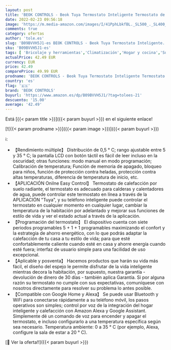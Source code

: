 ```yaml
---
layout: post
title: 'BEOK CONTROLS - Beok Tuya Termostato Inteligente Termostato de calefacción Termostato WiFi Termostato Inteligente de Pared para Caldera de Gas / Agua Calefacción Compatible con Alexa  Google 3A TGR85WIFI'
date: 2022-02-23 09:56:18
image: 'https://m.media-amazon.com/images/I/41PphLbkfBL._SL500_._SL400_.jpg'
comments: true
category: ofertas
author: 'tole.es'
slug: 'B09BVVH5J1-es BEOK CONTROLS - Beok Tuya Termostato Inteligente...'
sku: 'B09BVVH5J1-es'
tags: [ 'Bricolaje y herramientas','Climatización','Hogar y cocina','Suministros de construcción','Termostatos','Termostatos y accesorios','alexa','beok controls', ]
actualPrice: 42.49 EUR
currency: EUR
price: 42.49
comparePrice: 49.99 EUR
prodname: 'BEOK CONTROLS - Beok Tuya Termostato Inteligente Termostato de calefacción Termostato WiFi Termostato Inteligente de Pared para Caldera de Gas / Agua Calefacción Compatible con Alexa  Google 3A TGR85WIFI'
country: 'es'
flag: '🇪🇸'
brand: 'BEOK CONTROLS'
buyurl: 'https://www.amazon.es/dp/B09BVVH5J1/?tag=tolees-21'
descuento: '15.00'
average: '42.49'
---
```


Está [{{< param title >}}]({{< param buyurl >}}) en el siguiente enlace!

[![{{< param prodname >}}]({{< param image >}})]({{< param buyurl >}})

ℹ️:

- 【Rendimiento múltiple】 Distribución de 0,5 ° C; rango ajustable entre 5 y 35 ° C; la pantalla LCD con botón táctil es fácil de leer incluso en la oscuridad; otras funciones: modo manual en modo programación; Calibración de temperatura; Función de memoria de apagado, bloqueo para niños, función de protección contra heladas, protección contra altas temperaturas, diferencia de temperatura de inicio, etc.
- 【APLICACIÓN Onilne Easy Control】 Termostato de calefacción por suelo radiante, el termostato es adecuado para calderas y calentadores de agua, puede controlar este termostato en línea a través de la APLICACIÓN "Tuya", y su teléfono inteligente puede controlar el termostato en cualquier momento en cualquier lugar, cambiar la temperatura de la habitación por adelantado y mejorar sus funciones de estilo de vida y ver el estado actual a través de la aplicación.
- 【Programación del termostato】 El dispositivo cuenta con siete periodos programables 5 + 1 + 1 programables maximizando el confort y la estrategia de ahorro energético, con lo que podrás adaptar la calefacción de tu casa a tu estilo de vida; para que esté confortablemente caliente cuando esté en casa y ahorre energía cuando esté fuera; interfaz de usuario simple para una facilidad de uso excepcional.
- 【Aplicable y posventa】 Hacemos productos que harán su vida más fácil, el diseño del espejo le permite disfrutar de la vida inteligente mientras decora la habitación, por supuesto, nuestra garantía - devolución de dinero de 30 días - también aplica Garantía. Si por alguna razón su termostato no cumple con sus expectativas, comuníquese con nosotros directamente para resolver su problema lo antes posible.
- 【Compatible con Google Home y Alexa】 Se puede usar Bluetooth y WiFi para conectarse rápidamente a su teléfono móvil, los pasos operativos son simples; control por voz de la integración del hogar inteligente y calefacción con Amazon Alexa y Google Assistant. Simplemente dé un comando de voz para encender y apagar el termostato, e incluso configurarlo a una temperatura específica según sea necesario. Temperatura ambiente: 0 a 35 ° C (por ejemplo, Alexa, configure la sala de estar a 20 ° C).

[🛒 Ver la oferta!!]({{< param buyurl >}})
